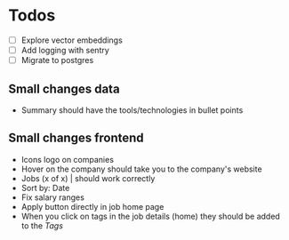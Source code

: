 # Todos

- [ ] Explore vector embeddings
- [ ] Add logging with sentry
- [ ] Migrate to postgres

## Small changes data

- Summary should have the tools/technologies in bullet points

## Small changes frontend

- Icons logo on companies
- Hover on the company should take you to the company's website
- Jobs (x of x) | should work correctly
- Sort by: Date
- Fix salary ranges
- Apply button directly in job home page
- When you click on tags in the job details (home) they should be added to the _Tags_

